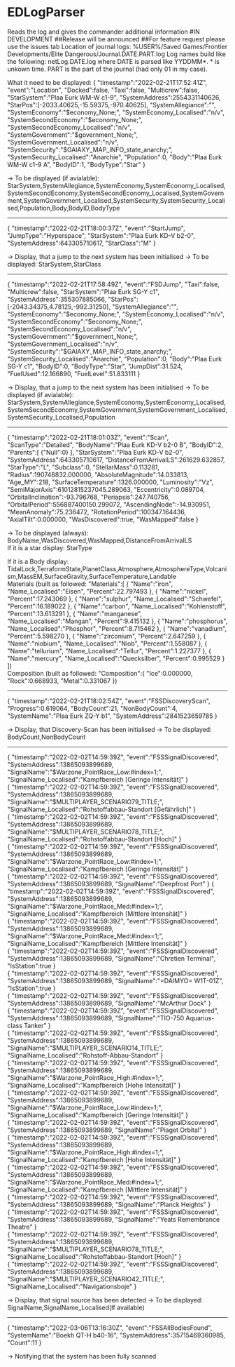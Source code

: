 # EDLogParser
Reads the log and gives the commander additional information
#IN DEVELOPMENT
##Release will be announced
##For feature request please use the issues tab
Location of journal logs:
%USER%/Saved Games/Frontier Developments/Elite Dangerous/Journal.DATE.PART.log
Log names build like the following: netLog.DATE.log where DATE is parsed like YYDDMM\*. * is unkown time.
PART is the part of the journal (had only 01 in my case).

What it need to be displayed:
{ "timestamp":"2022-02-21T17:52:41Z", "event":"Location", "Docked":false, "Taxi":false, "Multicrew":false, "StarSystem":"Plaa Eurk WM-W c1-9", "SystemAddress":2554331140626, "StarPos":[-2033.40625,-15.59375,-970.40625], "SystemAllegiance":"", "SystemEconomy":"$economy_None;", "SystemEconomy_Localised":"n/v", "SystemSecondEconomy":"$economy_None;", "SystemSecondEconomy_Localised":"n/v", "SystemGovernment":"$government_None;", "SystemGovernment_Localised":"n/v", "SystemSecurity":"$GAlAXY_MAP_INFO_state_anarchy;", "SystemSecurity_Localised":"Anarchie", "Population":0, "Body":"Plaa Eurk WM-W c1-9 A", "BodyID":1, "BodyType":"Star" }<br />

-> To be displayed (if avialable): <br />
StarSystem,SystemAllegiance,SystemEconomy,SystemEconomy_Localised,SystemSecondEconomy,SystemSecondEconomy_Localised,SystemGovernment,SystemGovernment_Localised,SystemSecurity,SystemSecurity_Localised,Population,Body,BodyID,BodyType
<hr>

{ "timestamp":"2022-02-21T18:00:37Z", "event":"StartJump", "JumpType":"Hyperspace", "StarSystem":"Plaa Eurk KD-V b2-0", "SystemAddress":643305710617, "StarClass":"M" }

-> Display, that a jump to the next system has been initialised
-> To be displayed: StarSystem,StarClass
<hr>

{ "timestamp":"2022-02-21T17:58:49Z", "event":"FSDJump", "Taxi":false, "Multicrew":false, "StarSystem":"Plaa Eurk SG-Y c1", "SystemAddress":355307885066, "StarPos":[-2043.34375,4.78125,-992.31250], "SystemAllegiance":"", "SystemEconomy":"$economy_None;", "SystemEconomy_Localised":"n/v", "SystemSecondEconomy":"$economy_None;", "SystemSecondEconomy_Localised":"n/v", "SystemGovernment":"$government_None;", "SystemGovernment_Localised":"n/v", "SystemSecurity":"$GAlAXY_MAP_INFO_state_anarchy;", "SystemSecurity_Localised":"Anarchie", "Population":0, "Body":"Plaa Eurk SG-Y c1", "BodyID":0, "BodyType":"Star", "JumpDist":31.524, "FuelUsed":12.166890, "FuelLevel":51.833111 }<br >

-> Display, that a jump to the next system has been initialised
-> To be displayed (if avialable): StarSystem,SystemAllegiance,SystemEconomy,SystemEconomy_Localised,SystemSecondEconomy,SystemGovernment,SystemGovernment_Localised,SystemSecurity_Localised,Population
<hr>

{ "timestamp":"2022-02-21T18:01:03Z", "event":"Scan", "ScanType":"Detailed", "BodyName":"Plaa Eurk KD-V b2-0 B", "BodyID":2, "Parents":[ {"Null":0} ], "StarSystem":"Plaa Eurk KD-V b2-0", "SystemAddress":643305710617, "DistanceFromArrivalLS":261629.632857, "StarType":"L", "Subclass":0, "StellarMass":0.113281, "Radius":190748832.000000, "AbsoluteMagnitude":14.033813, "Age_MY":218, "SurfaceTemperature":1326.000000, "Luminosity":"Vz", "SemiMajorAxis":61012815237045.289063, "Eccentricity":0.089704, "OrbitalInclination":-93.796768, "Periapsis":247.740756, "OrbitalPeriod":556887400150.299072, "AscendingNode":-14.930951, "MeanAnomaly":75.236472, "RotationPeriod":100347.164436, "AxialTilt":0.000000, "WasDiscovered":true, "WasMapped":false }

-> To be displayed (always): BodyName,WasDiscovered,WasMapped,DistanceFromArrivalLS <br>
If it is a star display: StarType

If it is a Body display: <br>
TidalLock,TerraformState,PlanetClass,Atmosphere,AtmosphereType,Volcanism,MassEM,SurfaceGravity,SurfaceTemperature,Landable<br>
Materials (built as followed: "Materials":[ { "Name":"iron", "Name_Localised":"Eisen", "Percent":22.797493 }, { "Name":"nickel", "Percent":17.243069 }, { "Name":"sulphur", "Name_Localised":"Schwefel", "Percent":16.189022 }, { "Name":"carbon", "Name_Localised":"Kohlenstoff", "Percent":13.613291 }, { "Name":"manganese", "Name_Localised":"Mangan", "Percent":9.415132 }, { "Name":"phosphorus", "Name_Localised":"Phosphor", "Percent":8.715462 }, { "Name":"vanadium", "Percent":5.598270 }, { "Name":"zirconium", "Percent":2.647259 }, { "Name":"niobium", "Name_Localised":"Niob", "Percent":1.558087 }, { "Name":"tellurium", "Name_Localised":"Tellur", "Percent":1.227377 }, { "Name":"mercury", "Name_Localised":"Quecksilber", "Percent":0.995529 } ])<br>
Composition (built as followed: "Composition":{ "Ice":0.000000, "Rock":0.668933, "Metal":0.331067 })

<hr>
{ "timestamp":"2022-02-21T18:02:54Z", "event":"FSSDiscoveryScan", "Progress":0.619064, "BodyCount":21, "NonBodyCount":4, "SystemName":"Plaa Eurk ZQ-Y b1", "SystemAddress":2841523659785 }

-> Display, that Discovery-Scan has been initialised
-> To be displayed: BodyCount,NonBodyCount
<hr>

{ "timestamp":"2022-02-02T14:59:39Z", "event":"FSSSignalDiscovered", "SystemAddress":13865093899689, "SignalName":"$Warzone_PointRace_Low:#index=1;", "SignalName_Localised":"Kampfbereich [Geringe Intensität]" }<br>
{ "timestamp":"2022-02-02T14:59:39Z", "event":"FSSSignalDiscovered", "SystemAddress":13865093899689, "SignalName":"$MULTIPLAYER_SCENARIO79_TITLE;", "SignalName_Localised":"Rohstoffabbau-Standort [Gefährlich]" }<br>
{ "timestamp":"2022-02-02T14:59:39Z", "event":"FSSSignalDiscovered", "SystemAddress":13865093899689, "SignalName":"$MULTIPLAYER_SCENARIO78_TITLE;", "SignalName_Localised":"Rohstoffabbau-Standort [Hoch]" }<br>
{ "timestamp":"2022-02-02T14:59:39Z", "event":"FSSSignalDiscovered", "SystemAddress":13865093899689, "SignalName":"$Warzone_PointRace_Low:#index=1;", "SignalName_Localised":"Kampfbereich [Geringe Intensität]" }<br>
{ "timestamp":"2022-02-02T14:59:39Z", "event":"FSSSignalDiscovered", "SystemAddress":13865093899689, "SignalName":"Deepfrost Port" }
{ "timestamp":"2022-02-02T14:59:39Z", "event":"FSSSignalDiscovered", "SystemAddress":13865093899689, "SignalName":"$Warzone_PointRace_Med:#index=1;", "SignalName_Localised":"Kampfbereich [Mittlere Intensität]" }<br>
{ "timestamp":"2022-02-02T14:59:39Z", "event":"FSSSignalDiscovered", "SystemAddress":13865093899689, "SignalName":"$Warzone_PointRace_Med:#index=1;", "SignalName_Localised":"Kampfbereich [Mittlere Intensität]" }<br>
{ "timestamp":"2022-02-02T14:59:39Z", "event":"FSSSignalDiscovered", "SystemAddress":13865093899689, "SignalName":"Chretien Terminal", "IsStation":true }<br>
{ "timestamp":"2022-02-02T14:59:39Z", "event":"FSSSignalDiscovered", "SystemAddress":13865093899689, "SignalName":"=DAIMYO= W1T-01Z", "IsStation":true }<br>
{ "timestamp":"2022-02-02T14:59:39Z", "event":"FSSSignalDiscovered", "SystemAddress":13865093899689, "SignalName":"McArthur Dock" }<br>
{ "timestamp":"2022-02-02T14:59:39Z", "event":"FSSSignalDiscovered", "SystemAddress":13865093899689, "SignalName":"TIO-750 Aquarius-class Tanker" }<br>
{ "timestamp":"2022-02-02T14:59:39Z", "event":"FSSSignalDiscovered", "SystemAddress":13865093899689, "SignalName":"$MULTIPLAYER_SCENARIO14_TITLE;", "SignalName_Localised":"Rohstoff-Abbau-Standort" }<br>
{ "timestamp":"2022-02-02T14:59:39Z", "event":"FSSSignalDiscovered", "SystemAddress":13865093899689, "SignalName":"$Warzone_PointRace_High:#index=1;", "SignalName_Localised":"Kampfbereich [Hohe Intensität]" }<br>
{ "timestamp":"2022-02-02T14:59:39Z", "event":"FSSSignalDiscovered", "SystemAddress":13865093899689, "SignalName":"$Warzone_PointRace_Low:#index=1;", "SignalName_Localised":"Kampfbereich [Geringe Intensität]" }<br>
{ "timestamp":"2022-02-02T14:59:39Z", "event":"FSSSignalDiscovered", "SystemAddress":13865093899689, "SignalName":"Piaget Orbital" }<br>
{ "timestamp":"2022-02-02T14:59:39Z", "event":"FSSSignalDiscovered", "SystemAddress":13865093899689, "SignalName":"$Warzone_PointRace_High:#index=1;", "SignalName_Localised":"Kampfbereich [Hohe Intensität]" }<br>
{ "timestamp":"2022-02-02T14:59:39Z", "event":"FSSSignalDiscovered", "SystemAddress":13865093899689, "SignalName":"$Warzone_PointRace_Med:#index=1;", "SignalName_Localised":"Kampfbereich [Mittlere Intensität]" }<br>
{ "timestamp":"2022-02-02T14:59:39Z", "event":"FSSSignalDiscovered", "SystemAddress":13865093899689, "SignalName":"Planck Heights" }<br>
{ "timestamp":"2022-02-02T14:59:39Z", "event":"FSSSignalDiscovered", "SystemAddress":13865093899689, "SignalName":"Yeats Remembrance Theatre" }<br>
{ "timestamp":"2022-02-02T14:59:39Z", "event":"FSSSignalDiscovered", "SystemAddress":13865093899689, "SignalName":"$MULTIPLAYER_SCENARIO78_TITLE;", "SignalName_Localised":"Rohstoffabbau-Standort [Hoch]" }<br>
{ "timestamp":"2022-02-02T14:59:39Z", "event":"FSSSignalDiscovered", "SystemAddress":13865093899689, "SignalName":"$MULTIPLAYER_SCENARIO42_TITLE;", "SignalName_Localised":"Navigationsboje" }<br>

-> Display, that  signal source has been detected
-> To be displayed: SignalName,SignalName_Localised(If available)
<hr>

{ "timestamp":"2022-03-06T13:16:30Z", "event":"FSSAllBodiesFound", "SystemName":"Boekh QT-H b40-16", "SystemAddress":35715469360985, "Count":11 }

-> Notifying that the system has been fully scanned
